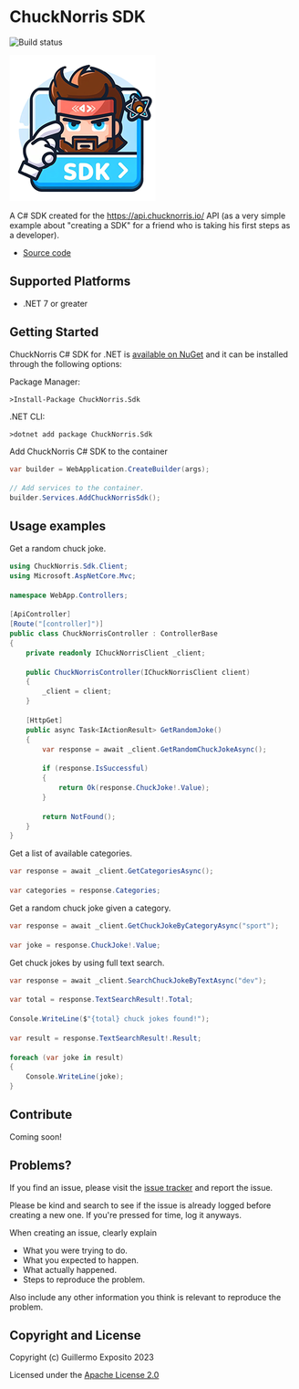 # ChuckNorris SDK

![Build status](https://github.com/glexposito/chucknorris-sdk-csharp/actions/workflows/ci.yml/badge.svg?branch=master)

![](https://raw.githubusercontent.com/glexposito/chucknorris-sdk-csharp/master/chuck-icon.png)

A C# SDK created for the https://api.chucknorris.io/ API (as a very simple example about "creating a SDK" for a friend who is taking his first steps as a developer).

- [Source code](https://github.com/glexposito/chucknorris-sdk-csharp)

## Supported Platforms

* .NET 7 or greater

## Getting Started

ChuckNorris C# SDK for .NET is [available on NuGet](https://www.nuget.org/packages/ChuckNorris.Sdk) and it can be installed through the following options:

Package Manager:

	>Install-Package ChuckNorris.Sdk 

.NET CLI:

	>dotnet add package ChuckNorris.Sdk 

Add ChuckNorris C# SDK to the container
```c#
var builder = WebApplication.CreateBuilder(args);

// Add services to the container.
builder.Services.AddChuckNorrisSdk();
```

## Usage examples
Get a random chuck joke.

```c#
using ChuckNorris.Sdk.Client;
using Microsoft.AspNetCore.Mvc;

namespace WebApp.Controllers;

[ApiController]
[Route("[controller]")]
public class ChuckNorrisController : ControllerBase
{
    private readonly IChuckNorrisClient _client;

    public ChuckNorrisController(IChuckNorrisClient client)
    {
        _client = client;
    }

    [HttpGet]
    public async Task<IActionResult> GetRandomJoke()
    {
        var response = await _client.GetRandomChuckJokeAsync();
        
        if (response.IsSuccessful)
        {
            return Ok(response.ChuckJoke!.Value);
        }

        return NotFound();
    }
}
```

Get a list of available categories.

```c#
var response = await _client.GetCategoriesAsync();

var categories = response.Categories;
```

Get a random chuck joke given a category.

```c#
var response = await _client.GetChuckJokeByCategoryAsync("sport");

var joke = response.ChuckJoke!.Value;
```

Get chuck jokes by using full text search.

```c#
var response = await _client.SearchChuckJokeByTextAsync("dev");
        
var total = response.TextSearchResult!.Total;

Console.WriteLine($"{total} chuck jokes found!");

var result = response.TextSearchResult!.Result;

foreach (var joke in result)
{
    Console.WriteLine(joke);
}
```

## Contribute

Coming soon!

## Problems?

If you find an issue, please visit the [issue tracker](https://github.com/glexposito/chucknorris-sdk-csharp/issues) and report the issue.

Please be kind and search to see if the issue is already logged before creating a new one. If you're pressed for time, log it anyways.

When creating an issue, clearly explain

* What you were trying to do.
* What you expected to happen.
* What actually happened.
* Steps to reproduce the problem.

Also include any other information you think is relevant to reproduce the problem.

## Copyright and License

Copyright (c) Guillermo Exposito 2023

Licensed under the [Apache License 2.0](https://www.apache.org/licenses/LICENSE-2.0.txt)